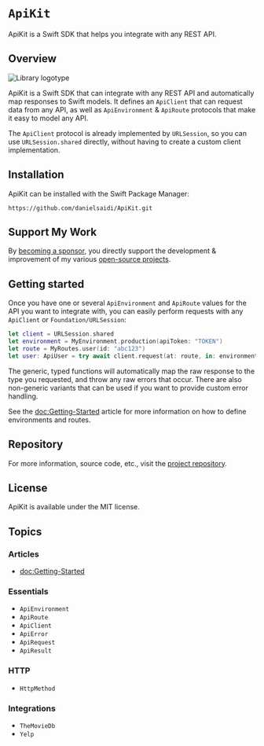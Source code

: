 # ``ApiKit``

ApiKit is a Swift SDK that helps you integrate with any REST API.


## Overview

![Library logotype](Logo.png)

ApiKit is a Swift SDK that can integrate with any REST API and automatically map responses to Swift models. It defines an ``ApiClient`` that can request data from any API, as well as ``ApiEnvironment`` & ``ApiRoute`` protocols that make it easy to model any API. 

The ``ApiClient`` protocol is already implemented by ``URLSession``, so you can use ``URLSession.shared`` directly, without having to create a custom client implementation.



## Installation

ApiKit can be installed with the Swift Package Manager:

```
https://github.com/danielsaidi/ApiKit.git
```


## Support My Work

By [becoming a sponsor][Sponsors], you directly support the development & improvement of my various [open-source projects][OpenSource].


## Getting started

Once you have one or several ``ApiEnvironment`` and ``ApiRoute`` values for the API you want to integrate with, you can easily perform requests with any ``ApiClient`` or ``Foundation/URLSession``:

```swift
let client = URLSession.shared
let environment = MyEnvironment.production(apiToken: "TOKEN")
let route = MyRoutes.user(id: "abc123") 
let user: ApiUser = try await client.request(at: route, in: environment)
```

The generic, typed functions will automatically map the raw response to the type you requested, and throw any raw errors that occur. There are also non-generic variants that can be used if you want to provide custom error handling.

See the <doc:Getting-Started> article for more information on how to define environments and routes.


## Repository

For more information, source code, etc., visit the [project repository](https://github.com/danielsaidi/ApiKit).


## License

ApiKit is available under the MIT license.


## Topics

### Articles

- <doc:Getting-Started>

### Essentials

- ``ApiEnvironment``
- ``ApiRoute``
- ``ApiClient``
- ``ApiError``
- ``ApiRequest``
- ``ApiResult``

### HTTP

- ``HttpMethod``

### Integrations

- ``TheMovieDb``
- ``Yelp``


[Email]: mailto:daniel.saidi@gmail.com
[Website]: https://danielsaidi.com
[GitHub]: https://github.com/danielsaidi
[OpenSource]: https://danielsaidi.com/opensource
[Sponsors]: https://github.com/sponsors/danielsaidi
